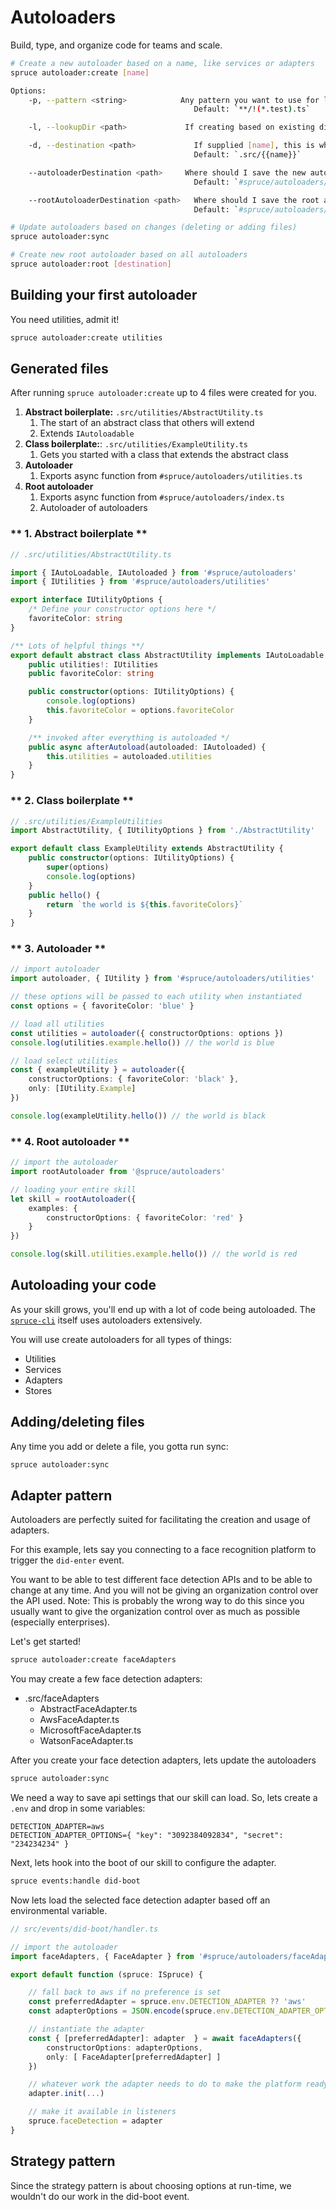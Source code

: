 # Autoloaders
Build, type, and organize code for teams and scale.
```bash
# Create a new autoloader based on a name, like services or adapters
spruce autoloader:create [name]

Options: 
	-p, --pattern <string>		 	  Any pattern you want to use for loading files
							             Default: `**/!(*.test).ts`

	-l, --lookupDir <path>	           If creating based on existing dir, this is that dir

	-d, --destination <path>		     If supplied [name], this is where I will create the scaffolding files
									     Default: `.src/{{name}}`

	--autoloaderDestination <path>	   Where should I save the new autoloader?
										 Default: `#spruce/autoloaders/`

	--rootAutoloaderDestination <path>   Where should I save the root autoloader?
										 Default: `#spruce/autoloaders/`

# Update autoloaders based on changes (deleting or adding files)
spruce autoloader:sync

# Create new root autoloader based on all autoloaders
spruce autoloader:root [destination]

```

## Building your first autoloader
You need utilities, admit it!

```bash
spruce autoloader:create utilities
```

<!-- panels:start -->
<!--div:title-panel-->
## Generated files
<!-- div:left-panel -->
After running `spruce autoloader:create` up to 4 files were created for you.

1. **Abstract boilerplate:** `.src/utilities/AbstractUtility.ts`
   1. The start of an abstract class that others will extend
   2. Extends `IAutoloadable`
2. **Class boilerplate:**: `.src/utilities/ExampleUtility.ts` 
   1. Gets you started with a class that extends the abstract class
3. **Autoloader**
   1. Exports async function from `#spruce/autoloaders/utilities.ts`
4. **Root autoloader**
   1. Exports async function from `#spruce/autoloaders/index.ts`
   2. Autoloader of autoloaders
<!-- div:right-panel -->
<!-- tabs:start -->
### ** 1. Abstract boilerplate **
```ts
// .src/utilities/AbstractUtility.ts

import { IAutoLoadable, IAutoloaded } from '#spruce/autoloaders'
import { IUtilities } from '#spruce/autoloaders/utilities'

export interface IUtilityOptions {
	/* Define your constructor options here */
	favoriteColor: string
}

/** Lots of helpful things **/
export default abstract class AbstractUtility implements IAutoLoadable {
	public utilities!: IUtilities
	public favoriteColor: string

	public constructor(options: IUtilityOptions) {
		console.log(options)
		this.favoriteColor = options.favoriteColor
	}

	/** invoked after everything is autoloaded */
	public async afterAutoload(autoloaded: IAutoloaded) {
		this.utilities = autoloaded.utilities
	}
}

```
### ** 2. Class boilerplate **
```ts
// .src/utilities/ExampleUtilities
import AbstractUtility, { IUtilityOptions } from './AbstractUtility'

export default class ExampleUtility extends AbstractUtility {
	public constructor(options: IUtilityOptions) {
		super(options)
		console.log(options)
	}
	public hello() {
		return `the world is ${this.favoriteColors}`
	}
}

```
### ** 3. Autoloader **
```ts
// import autoloader
import autoloader, { IUtility } from '#spruce/autoloaders/utilities'

// these options will be passed to each utility when instantiated
const options = { favoriteColor: 'blue' }

// load all utilities
const utilities = autoloader({ constructorOptions: options })
console.log(utilities.example.hello()) // the world is blue

// load select utilities
const { exampleUtility } = autoloader({ 
	constructorOptions: { favoriteColor: 'black' },
	only: [IUtility.Example] 
})

console.log(exampleUtility.hello()) // the world is black

```
### ** 4. Root autoloader **
```ts
// import the autoloader
import rootAutoloader from '@spruce/autoloaders'

// loading your entire skill
let skill = rootAutoloader({ 
	examples: {
		constructorOptions: { favoriteColor: 'red' }
	}
})

console.log(skill.utilities.example.hello()) // the world is red

```
<!-- tabs:end -->
<!-- panels:end -->

## Autoloading your code

As your skill grows, you'll end up with a lot of code being autoloaded. The [`spruce-cli`](https://github.com/sprucelabsai/spruce-cli-workspace/tree/dev/packages/spruce-cli/src) itself uses autoloaders extensively. 

You will use create autoloaders for all types of things:

* Utilities
* Services
* Adapters
* Stores

## Adding/deleting files
Any time you add or delete a file, you gotta run sync:
```bash
spruce autoloader:sync
```

## Adapter pattern
Autoloaders are perfectly suited for facilitating the creation and usage of adapters.

For this example, lets say you connecting to a face recognition platform to trigger the `did-enter` event.

You want to be able to test different face detection APIs and to be able to change at any time. And you will not be giving an organization control over the API used. Note: This is probably the wrong way to do this since you usually want to give the organization control over as much as possible (especially enterprises).

Let's get started!

```bash
spruce autoloader:create faceAdapters
````

You may create a few face detection adapters:

* .src/faceAdapters
	* AbstractFaceAdapter.ts
	* AwsFaceAdapter.ts
	* MicrosoftFaceAdapter.ts
	* WatsonFaceAdapter.ts

After you create your face detection adapters, lets update the autoloaders
```bash
spruce autoloader:sync
```
We need a way to save api settings that our skill can load. So, lets create a `.env` and drop in some variables:

```env
DETECTION_ADAPTER=aws
DETECTION_ADAPTER_OPTIONS={ "key": "3092384092834", "secret": "234234234" }
```

Next, lets hook into the boot of our skill to configure the adapter.

```bash
spruce events:handle did-boot
```
Now lets load the selected face detection adapter based off an environmental variable.
```ts
// src/events/did-boot/handler.ts

// import the autoloader
import faceAdapters, { FaceAdapter } from '#spruce/autoloaders/faceAdapters'

export default function (spruce: ISpruce) {

	// fall back to aws if no preference is set
	const preferredAdapter = spruce.env.DETECTION_ADAPTER ?? 'aws'
	const adapterOptions = JSON.encode(spruce.env.DETECTION_ADAPTER_OPTIONS ?? {})

	// instantiate the adapter
	const { [preferredAdapter]: adapter  } = await faceAdapters({ 
		constructorOptions: adapterOptions, 
		only: [ FaceAdapter[preferredAdapter] ]
	})

	// whatever work the adapter needs to do to make the platform ready
	adapter.init(...)

	// make it available in listeners
	spruce.faceDetection = adapter
}

```

## Strategy pattern

Since the strategy pattern is about choosing options at run-time, we wouldn't do our work in the did-boot event.


